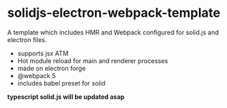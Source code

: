 # solidjs-electron-webpack-template

A template which includes HMR and Webpack configured for solid.js and electron files.

- supports jsx ATM
- Hot module reload for main and renderer processes
- made on electron forge
- @webpack 5
- includes babel preset for solid

**typescript solid.js will be updated asap**
